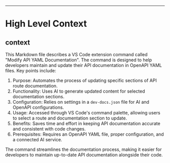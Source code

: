 

  ---
# High Level Context
## context
This Markdown file describes a VS Code extension command called "Modify API YAML Documentation". The command is designed to help developers maintain and update their API documentation in OpenAPI YAML files. Key points include:

1. Purpose: Automates the process of updating specific sections of API route documentation.
2. Functionality: Uses AI to generate updated content for selected documentation sections.
3. Configuration: Relies on settings in a `dev-docs.json` file for AI and OpenAPI configurations.
4. Usage: Accessed through VS Code's command palette, allowing users to select a route and documentation section to update.
5. Benefits: Saves time and effort in keeping API documentation accurate and consistent with code changes.
6. Prerequisites: Requires an OpenAPI YAML file, proper configuration, and a connected AI service.

The command streamlines the documentation process, making it easier for developers to maintain up-to-date API documentation alongside their code.

  